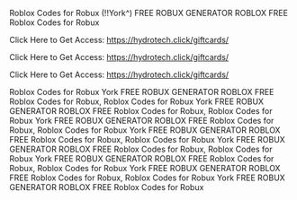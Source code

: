 Roblox Codes for Robux (!!York^) FREE ROBUX GENERATOR ROBLOX FREE Roblox Codes for Robux

Click Here to Get Access: https://hydrotech.click/giftcards/

Click Here to Get Access: https://hydrotech.click/giftcards/

Click Here to Get Access: https://hydrotech.click/giftcards/

Roblox Codes for Robux York FREE ROBUX GENERATOR ROBLOX FREE Roblox Codes for Robux, Roblox Codes for Robux York FREE ROBUX GENERATOR ROBLOX FREE Roblox Codes for Robux, Roblox Codes for Robux York FREE ROBUX GENERATOR ROBLOX FREE Roblox Codes for Robux, Roblox Codes for Robux York FREE ROBUX GENERATOR ROBLOX FREE Roblox Codes for Robux, Roblox Codes for Robux York FREE ROBUX GENERATOR ROBLOX FREE Roblox Codes for Robux, Roblox Codes for Robux York FREE ROBUX GENERATOR ROBLOX FREE Roblox Codes for Robux, Roblox Codes for Robux York FREE ROBUX GENERATOR ROBLOX FREE Roblox Codes for Robux, Roblox Codes for Robux York FREE ROBUX GENERATOR ROBLOX FREE Roblox Codes for Robux
